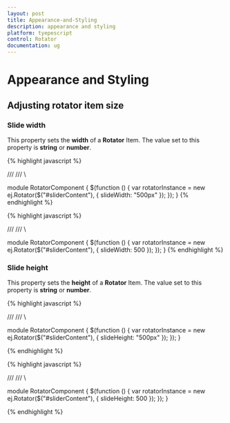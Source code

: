 ```yaml
---
layout: post
title: Appearance-and-Styling
description: appearance and styling
platform: tyepescript
control: Rotator
documentation: ug
---
```


# Appearance and Styling

## Adjusting rotator item size

### Slide width

This property sets the **width** of a **Rotator** Item. The value set to this property is **string** or **number**.


  {% highlight javascript %}
  
/// <reference path="tsfiles/jquery.d.ts" />
 /// <reference path="tsfiles/ej.web.all.d.ts" />\

module RotatorComponent {
    $(function () {
        var rotatorInstance = new ej.Rotator($("#sliderContent"), {
          slideWidth: "500px"
          });
    });
}
  {% endhighlight %}
  
  
  {% highlight javascript %}

/// <reference path="tsfiles/jquery.d.ts" />
 /// <reference path="tsfiles/ej.web.all.d.ts" />\

module RotatorComponent {
    $(function () {
        var rotatorInstance = new ej.Rotator($("#sliderContent"), {
          slideWidth: 500 
          });
    });
}
  {% endhighlight %}


### Slide height

This property sets the **height** of a **Rotator** Item. The value set to this property is **string** or **number**.


  {% highlight javascript %}

/// <reference path="tsfiles/jquery.d.ts" />
 /// <reference path="tsfiles/ej.web.all.d.ts" />\

module RotatorComponent {
    $(function () {
        var rotatorInstance = new ej.Rotator($("#sliderContent"), {
           slideHeight: "500px"
         });
    });
  }  

  {% endhighlight %}
  
  
  {% highlight javascript %}
  	
/// <reference path="tsfiles/jquery.d.ts" />
 /// <reference path="tsfiles/ej.web.all.d.ts" />\

module RotatorComponent {
    $(function () {
        var rotatorInstance = new ej.Rotator($("#sliderContent"), {
          slideHeight: 500 
        });
    });
}

  {% endhighlight %}

